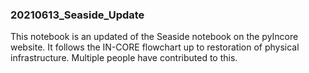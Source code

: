 ### 20210613_Seaside_Update

This notebook is an updated of the Seaside notebook on the pyIncore website. It follows the IN-CORE flowchart up to restoration of physical infrastructure. Multiple people have contributed to this.
